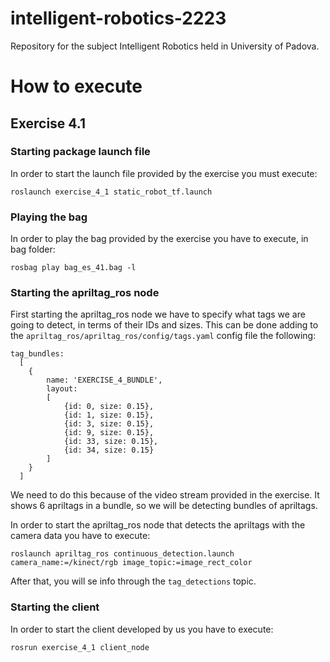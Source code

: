 # intelligent-robotics-2223
Repository for the subject Intelligent Robotics held in University of Padova.

# How to execute
## Exercise 4.1
### Starting package launch file
In order to start the launch file provided by the exercise you must execute:

``roslaunch exercise_4_1 static_robot_tf.launch``
### Playing the bag
In order to play the bag provided by the exercise you have to execute, in bag folder:

``rosbag play bag_es_41.bag -l``
### Starting the apriltag_ros node
First starting the apriltag_ros node we have to specify what tags we are going to detect, in terms of their IDs and sizes. This can be done adding to the ``apriltag_ros/apriltag_ros/config/tags.yaml`` config file the following:
```
tag_bundles:
  [
    {
        name: 'EXERCISE_4_BUNDLE',
        layout:
        [
            {id: 0, size: 0.15},
            {id: 1, size: 0.15},
            {id: 3, size: 0.15},
            {id: 9, size: 0.15},
            {id: 33, size: 0.15},
            {id: 34, size: 0.15}
        ]
    }
  ]
```
We need to do this because of the video stream provided in the exercise. It shows 6 apriltags in a bundle, so we will be detecting bundles of apriltags.

In order to start the apriltag_ros node that detects the apriltags with the camera data you have to execute:

```roslaunch apriltag_ros continuous_detection.launch camera_name:=/kinect/rgb image_topic:=image_rect_color```

After that, you will se info through the ``tag_detections`` topic.

### Starting the client
In order to start the client developed by us you have to execute:

``rosrun exercise_4_1 client_node``
